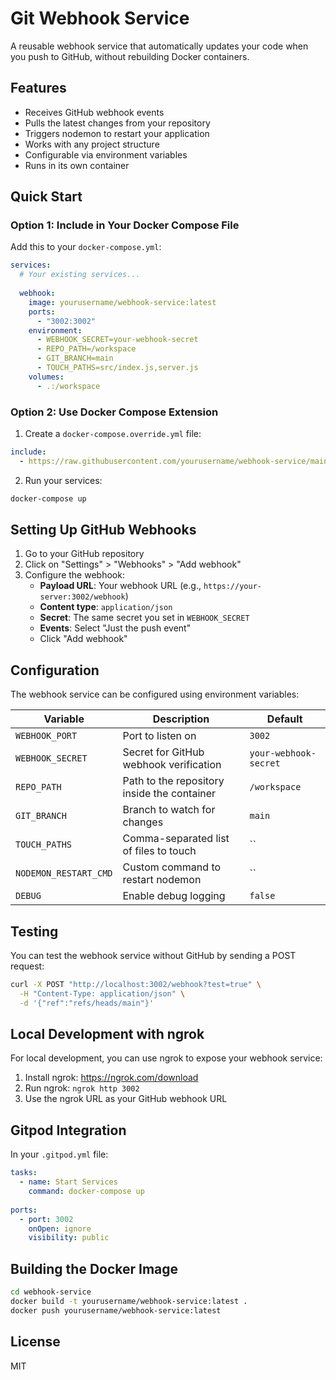 # Git Webhook Service

A reusable webhook service that automatically updates your code when you push to GitHub, without rebuilding Docker containers.

## Features

- Receives GitHub webhook events
- Pulls the latest changes from your repository
- Triggers nodemon to restart your application
- Works with any project structure
- Configurable via environment variables
- Runs in its own container

## Quick Start

### Option 1: Include in Your Docker Compose File

Add this to your `docker-compose.yml`:

```yaml
services:
  # Your existing services...
  
  webhook:
    image: yourusername/webhook-service:latest
    ports:
      - "3002:3002"
    environment:
      - WEBHOOK_SECRET=your-webhook-secret
      - REPO_PATH=/workspace
      - GIT_BRANCH=main
      - TOUCH_PATHS=src/index.js,server.js
    volumes:
      - .:/workspace
```

### Option 2: Use Docker Compose Extension

1. Create a `docker-compose.override.yml` file:

```yaml
include:
  - https://raw.githubusercontent.com/yourusername/webhook-service/main/docker-compose.webhook.yml
```

2. Run your services:

```bash
docker-compose up
```

## Setting Up GitHub Webhooks

1. Go to your GitHub repository
2. Click on "Settings" > "Webhooks" > "Add webhook"
3. Configure the webhook:
   - **Payload URL**: Your webhook URL (e.g., `https://your-server:3002/webhook`)
   - **Content type**: `application/json`
   - **Secret**: The same secret you set in `WEBHOOK_SECRET`
   - **Events**: Select "Just the push event"
   - Click "Add webhook"

## Configuration

The webhook service can be configured using environment variables:

| Variable | Description | Default |
|----------|-------------|---------|
| `WEBHOOK_PORT` | Port to listen on | `3002` |
| `WEBHOOK_SECRET` | Secret for GitHub webhook verification | `your-webhook-secret` |
| `REPO_PATH` | Path to the repository inside the container | `/workspace` |
| `GIT_BRANCH` | Branch to watch for changes | `main` |
| `TOUCH_PATHS` | Comma-separated list of files to touch | `` |
| `NODEMON_RESTART_CMD` | Custom command to restart nodemon | `` |
| `DEBUG` | Enable debug logging | `false` |

## Testing

You can test the webhook service without GitHub by sending a POST request:

```bash
curl -X POST "http://localhost:3002/webhook?test=true" \
  -H "Content-Type: application/json" \
  -d '{"ref":"refs/heads/main"}'
```

## Local Development with ngrok

For local development, you can use ngrok to expose your webhook service:

1. Install ngrok: https://ngrok.com/download
2. Run ngrok: `ngrok http 3002`
3. Use the ngrok URL as your GitHub webhook URL

## Gitpod Integration

In your `.gitpod.yml` file:

```yaml
tasks:
  - name: Start Services
    command: docker-compose up
    
ports:
  - port: 3002
    onOpen: ignore
    visibility: public
```

## Building the Docker Image

```bash
cd webhook-service
docker build -t yourusername/webhook-service:latest .
docker push yourusername/webhook-service:latest
```

## License

MIT
